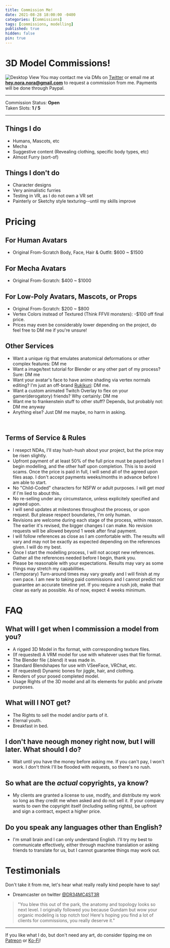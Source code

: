 ```yaml
---
title: Commission Me!
date: 2021-08-28 18:00:00 -0400
categories: [Commissions]
tags: [commissions, modelling]
published: true
hidden: false
pin: true
---
```


# 3D Model Commissions!
![Desktop View](https://pbs.twimg.com/media/E-TeJ8JX0AMPKF9?format=jpg&name=4096x4096)
You may contact me via DMs on [Twitter](https://twitter.com/HeyNoraNora) or email me at **hey.nora.nora@gmail.com** to request a commission from me. Payments will be done through Paypal.

---

Commission Status: **Open**<br>
Taken Slots: **1 / 5**

---

## Things I do

* Humans, Mascots, etc
* Mecha
* Suggestive content (Revealing clothing, specific body types, etc)
* Almost Furry (sort-of)

## Things I don't do

* Character designs
* Very animalistic furries
* Testing in VR, as I do not own a VR set
* Painterly or Sketchy style texturing--until my skills improve

# Pricing

## For Human Avatars

* Original From-Scratch Body, Face, Hair & Outfit: $600 ~ $1500

## For Mecha Avatars

* Original From-Scratch: $400 ~ $1000

## For Low-Poly Avatars, Mascots, or Props

* Original From-Scratch: $200 ~ $800
* Vertex Colors instead of Textured (Think FFVII monsters): -$100 off final price.
* Prices may even be considerably lower depending on the project, do feel free to DM me if you're unsure!

## Other Services

* Want a unique rig that emulates anatomical deformations or other complex features: DM me
* Want a image/text tutorial for Blender or any other part of my process? Sure: DM me
* Want your avatar's face to have anime shading via vertex normals editing? I'm just an off-brand [Rukikuri](https://mobile.twitter.com/rukikuri): DM me.
* Want a custom animated Twitch Overlay to flex on your gamer(derogatory) friends? Why certainly: DM me
* Want me to frankenstein stuff to other stuff? Depends, but probably not: DM me anyway
* Anything else? Just DM me maybe, no harm in asking.

<br>

## Terms of Service & Rules

* I resepct NDAs, I'll stay hush-hush about your project, but the price may be risen slightly.
* Upfront payment of at least 50% of the full price must be payed before I begin modelling, and the other half upon completion. This is to avoid scams. Once the price is paid in full, I will send all of the agreed upon files asap. I don't accept payments weeks/months in advance before I am able to start.
* No "Child-Coded" characters for NSFW or adult purposes. I will get *mad* if I'm lied to about this.
* No re-selling under any circumstance, unless explicitely specified and agreed upon.
* I will send updates at milestones throughout the process, or upon request. But please respect boundaries, I'm only human.
* Revisions are welcome during each stage of the process, within reason. The earlier it's revised, the bigger changes I can make. No revision requests will be allowed beyond 1 week after final payment.
* I will follow references as close as I am comfortable with. The results will vary and may not be exactly as expected depending on the references given. I will do my best.
* Once I start the modelling process, I will not accept new references. Gather all the references needed before I begin, thank you.
* Please be reasonable with your expectations. Results may vary as some things may stretch my capabilities.
* (Temporary) Turn-around times may vary greatly and I will finish at my own pace. I am new to taking paid commissions and I cannot predict nor guarantee an accurate timeline yet. If you require a rush job, make that clear as early as possible. As of now, expect 4 weeks minimum.


# FAQ

## What will I get when I commission a model from you?

* A rigged 3D Model in fbx format, with corresponding texture files.
* (If requested) A VRM model for use with whatever uses that file format.
* The Blender file (.blend) it was made in.
* Standard Blendshapes for use with VSeeFace, VRChat, etc.
* (If requested) Dynamic bones for jiggle, hair, and clothing.
* Renders of your posed completed model.
* Usage Rights of the 3D model and all its elements for public and private purposes.

## What will I NOT get?

* The Rights to sell the model and/or parts of it.
* Eternal youth.
* Breakfast in bed.

## I don't have neough money right now, but I will later. What should I do?

* Wait until you have the money before asking me. If you can't pay, I won't work. I don't think I'll be flooded with requests, so there's no rush.

## So what are the *actual* copyrights, ya know?

* My clients are granted a license to use, modify, and distribute my work so long as they credit me when asked and do not sell it. If your company wants to own the copyright itself (including selling rights), be upfront and sign a contract, expect a higher price.

## Do you speak any languages other than English?

* I'm small brain and I can only understand English. I'll try my best to communicate effectively, either through machine translation or asking friends to translate for us, but I cannot guarantee things may work out.

# Testimonials

Don't take it from me, let's hear what really really kind people have to say!

  - Dreamcaster on twitter [@DR34MC4ST3R](https://twitter.com/DR34MC4ST3R/status/1433539569513910272?s=20)
  > "You blew this out of the park, the anatomy and topology looks so next level. I originally followed you because Gundam but wow your organic modeling is top notch too! Here's hoping you find a lot of clients for commissions, you really deserve it."

---

If you like what I do, but don't need any art, do consider tipping me on [Patreon](https://www.patreon.com/heynoranora) or [Ko-Fi](https://ko-fi.com/heynoranora)!
